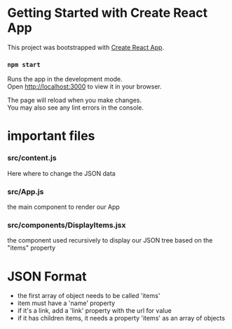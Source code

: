 # Getting Started with Create React App

This project was bootstrapped with [Create React App](https://github.com/facebook/create-react-app).

### `npm start`

Runs the app in the development mode.\
Open [http://localhost:3000](http://localhost:3000) to view it in your browser.

The page will reload when you make changes.\
You may also see any lint errors in the console.

# important files

### src/content.js
Here where to change the JSON data

### src/App.js
the main component to render our App

### src/components/DisplayItems.jsx
the component used recursively to display our JSON tree based on the "items" property


# JSON Format
- the first array of object needs to be called 'items'
- item must have a 'name' property
- if it's a link, add a 'link' property with the url for value
- if it has children items, it needs a property 'items' as an array of objects
